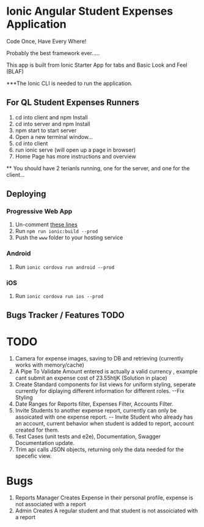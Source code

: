 # Ionic Angular Student Expenses Application

Code Once, Have Every Where!

Probably the best framework ever.....

This app is built from Ionic Starter App for tabs and Basic Look and Feel (BLAF)

***The Ionic CLI is needed to run the application.

## For QL Student Expenses Runners
1. cd into client and npm Install
2. cd into server and npm Install
3. npm start to start server
4. Open a new terminal window...
5. cd into client
6. run ionic serve (will open up a page in browser)
7. Home Page has more instructions and overview

** You should have 2 terianls running, one for the server, and one for the client...


## Deploying

### Progressive Web App

1. Un-comment [these lines](https://github.com/ionic-team/ionic2-app-base/blob/master/src/index.html#L21)
2. Run `npm run ionic:build --prod`
3. Push the `www` folder to your hosting service

### Android

1. Run `ionic cordova run android --prod`

### iOS

1. Run `ionic cordova run ios --prod`

## Bugs Tracker / Features TODO

# TODO

1. Camera for expense images, saving to DB and retrieving (currently works with memory/cache)
2. A Pipe To Validate Amount entered is actually a valid currency , example cant submit an expense cost of 23.55htjK (Solution in place)
3. Create Standard components for list views for uniform styling, seperate currently for diplaying different information for different roles.
   --Fix Styling 
4. Date Ranges for Reports filter, Expenses Filter, Accounts Filter.
5. Invite Students to another expense report, currently can only be assoicated with one expense report.
   -- Invite Student who already has an account, current behavior when student is added to report, account created for them. 
6. Test Cases (unit tests and e2e), Documentation, Swagger Documentation update.
7. Trim api calls JSON objects, returning only the data needed for the specefic view.   


# Bugs

1.  Reports Manager Creates Expense in their personal profile, expense is not associated with a report 
2.  Admin Creates A regular student and that student is not assoiciated with a report


